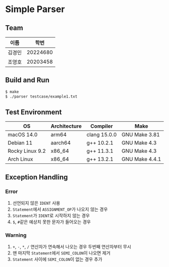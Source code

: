 # Simple Parser
## Team
| 이름 | 학번 |
| --- | --- |
| 김경민 | 20224680 |
| 조영호 | 20203458 |

## Build and Run
```bash
$ make
$ ./parser testcase/example1.txt
```
## Test Environment
| OS | Architecture | Compiler | Make |
| --- | --- | --- | --- |
| macOS 14.0 | arm64 | clang 15.0.0 | GNU Make 3.81 |
| Debian 11 | aarch64 | g++ 10.2.1 | GNU Make 4.3 |
| Rocky Linux 9.2 | x86_64 | g++ 11.3.1 | GNU Make 4.3 |
| Arch Linux | x86_64 | g++ 13.2.1 | GNU Make 4.4.1 |

## Exception Handling
### Error
1. 선언되지 않은 `IDENT` 사용
2. `Statement`에서 `ASSIGNMENT_OP`가 나오지 않는 경우
3. `Statement`가 `IDENT`로 시작하지 않는 경우
4. `$`, `#`같은 예상치 못한 문자가 들어오는 경우

### Warning
1. `+`, `-`, `*`, `/` 연산자가 연속해서 나오는 경우 두번째 연산자부터 무시
2. 맨 마지막 `Statement`에서 `SEMI_COLON`이 나오면 제거
3. `Statement` 사이에 `SEMI_COLON`이 없는 경우 추가
